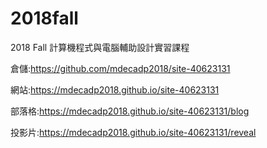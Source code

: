 # 2018fall
2018 Fall 計算機程式與電腦輔助設計實習課程

倉儲:https://github.com/mdecadp2018/site-40623131

網站:https://mdecadp2018.github.io/site-40623131

部落格:https://mdecadp2018.github.io/site-40623131/blog

投影片:https://mdecadp2018.github.io/site-40623131/reveal